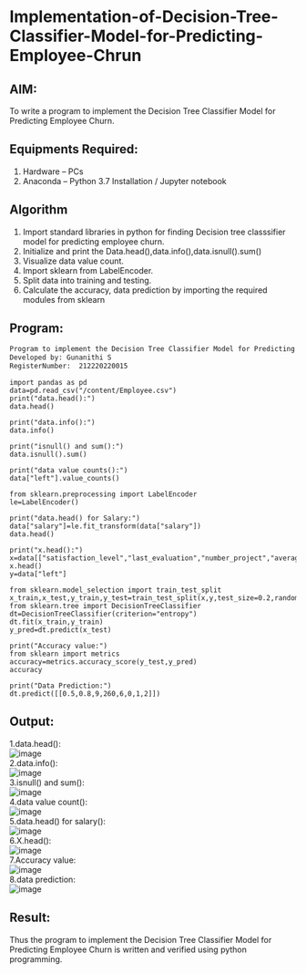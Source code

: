 # Implementation-of-Decision-Tree-Classifier-Model-for-Predicting-Employee-Chrun

## AIM:
To write a program to implement the Decision Tree Classifier Model for Predicting Employee Churn.

## Equipments Required:
1. Hardware – PCs
2. Anaconda – Python 3.7 Installation / Jupyter notebook

## Algorithm

1. Import standard libraries in python for finding Decision tree classsifier model for predicting 
employee churn.
2. Initialize and print the Data.head(),data.info(),data.isnull().sum()
3. Visualize data value count.
4. Import sklearn from LabelEncoder.
5. Split data into training and testing.  
6. Calculate the accuracy, data prediction by importing the required modules from sklearn


## Program:
```txt
Program to implement the Decision Tree Classifier Model for Predicting Employee Churn.
Developed by: Gunanithi S
RegisterNumber:  212220220015
```
```py3
import pandas as pd
data=pd.read_csv("/content/Employee.csv")
print("data.head():")
data.head()
```
```py3
print("data.info():")
data.info()
```
```py3
print("isnull() and sum():")
data.isnull().sum()
```
```py3
print("data value counts():")
data["left"].value_counts()
```
```py3
from sklearn.preprocessing import LabelEncoder
le=LabelEncoder()
```
```py3
print("data.head() for Salary:")
data["salary"]=le.fit_transform(data["salary"])
data.head()
```
```py3
print("x.head():")
x=data[["satisfaction_level","last_evaluation","number_project","average_montly_hours","time_spend_company","Work_accident","promotion_last_5years","salary"]]
x.head()
y=data["left"]
```
```py3
from sklearn.model_selection import train_test_split
x_train,x_test,y_train,y_test=train_test_split(x,y,test_size=0.2,random_state=100)
from sklearn.tree import DecisionTreeClassifier
dt=DecisionTreeClassifier(criterion="entropy")
dt.fit(x_train,y_train)
y_pred=dt.predict(x_test)
```
```py3
print("Accuracy value:")
from sklearn import metrics
accuracy=metrics.accuracy_score(y_test,y_pred)
accuracy
```
```py3
print("Data Prediction:")
dt.predict([[0.5,0.8,9,260,6,0,1,2]])
```

## Output:
1.data.head():<br>
![image](https://github.com/Yugendaran/Implementation-of-Decision-Tree-Classifier-Model-for-Predicting-Employee-Churn/assets/128135616/b1162149-bbea-43a7-96a9-354fd108a151)<br>
2.data.info():<br>
![image](https://github.com/Yugendaran/Implementation-of-Decision-Tree-Classifier-Model-for-Predicting-Employee-Churn/assets/128135616/bfe60847-ed9a-487c-a700-b43dca8659a5)<br>
3.isnull() and sum():<br>
![image](https://github.com/Yugendaran/Implementation-of-Decision-Tree-Classifier-Model-for-Predicting-Employee-Churn/assets/128135616/7f03738f-ea1f-4338-a98b-1ef247f52708)<br>
4.data value count():<br>
![image](https://github.com/Yugendaran/Implementation-of-Decision-Tree-Classifier-Model-for-Predicting-Employee-Churn/assets/128135616/a4e857d7-6fa3-4dc1-b615-ec4f8433c511)<br>
5.data.head() for salary():<br>
![image](https://github.com/Yugendaran/Implementation-of-Decision-Tree-Classifier-Model-for-Predicting-Employee-Churn/assets/128135616/ff85899e-0a75-4138-9b2a-d9abcdf20138)<br>
6.X.head():<br>
![image](https://github.com/Yugendaran/Implementation-of-Decision-Tree-Classifier-Model-for-Predicting-Employee-Churn/assets/128135616/6bf35c61-a89f-4af3-bdaf-840d8b320af5)<br>
7.Accuracy value:<br>
![image](https://github.com/Yugendaran/Implementation-of-Decision-Tree-Classifier-Model-for-Predicting-Employee-Churn/assets/128135616/3010e840-d901-478a-ba93-82eba77e27e9)<br>
8.data prediction:<br>
![image](https://github.com/Yugendaran/Implementation-of-Decision-Tree-Classifier-Model-for-Predicting-Employee-Churn/assets/128135616/ebb42f60-6046-426c-9759-e629b2a68b2c)<br>

## Result:
Thus the program to implement the  Decision Tree Classifier Model for Predicting Employee Churn is written and verified using python programming.
